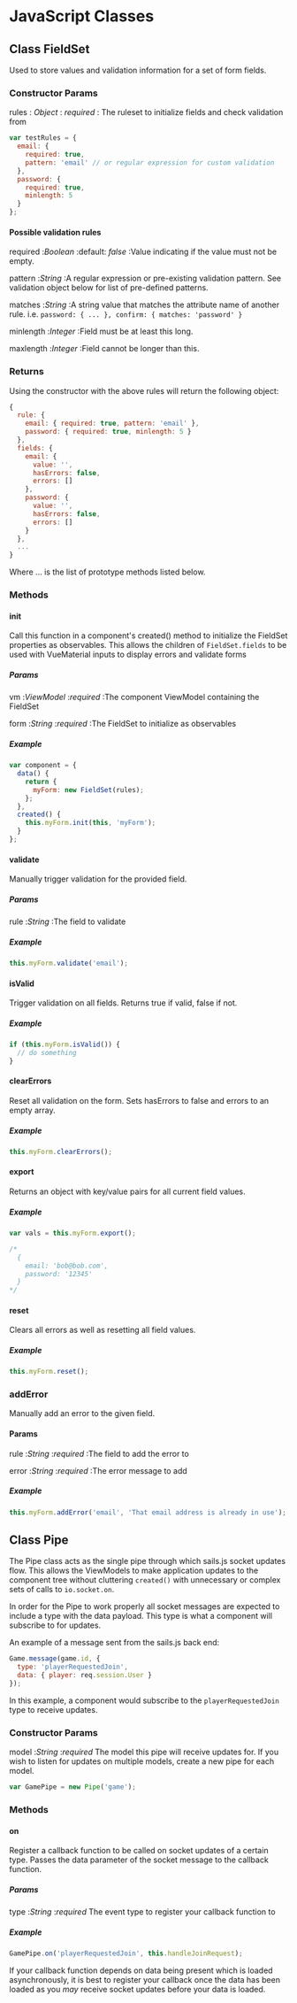 
# JavaScript Classes


## Class FieldSet

Used to store values and validation information for a
set of form fields.

### Constructor Params

rules
: _Object_
: _required_
: The ruleset to initialize fields and check validation from

```javascript
var testRules = {
  email: {
    required: true,
    pattern: 'email' // or regular expression for custom validation
  },
  password: {
    required: true,
    minlength: 5
  }
};
```

#### Possible validation rules

required
:_Boolean_
:default: _false_
:Value indicating if the value must not be empty.

pattern
:_String_
:A regular expression or pre-existing validation pattern. See validation object below for list of pre-defined patterns.

matches
:_String_
:A string value that matches the attribute name of another rule. i.e. `password: { ... }, confirm: { matches: 'password' }`

minlength
:_Integer_
:Field must be at least this long.

maxlength
:_Integer_
:Field cannot be longer than this.

### Returns

Using the constructor with the above rules will return the following object:

```javascript
{
  rule: {
    email: { required: true, pattern: 'email' },
    password: { required: true, minlength: 5 }
  },
  fields: {
    email: {
      value: '',
      hasErrors: false,
      errors: []
    },
    password: {
      value: '',
      hasErrors: false,
      errors: []
    }
  },
  ...
}
```

Where ... is the list of prototype methods listed below.

### Methods

#### init

Call this function in a component's created() method to initialize the FieldSet properties as observables. This allows the children of `FieldSet.fields` to be used with VueMaterial inputs to display errors and validate forms

##### Params

vm
:_ViewModel_
:_required_
:The component ViewModel containing the FieldSet

form
:_String_
:_required_
:The FieldSet to initialize as observables

##### Example

```javascript
var component = {
  data() {
    return {
      myForm: new FieldSet(rules);
    };
  },
  created() {
    this.myForm.init(this, 'myForm');
  }
};
```

#### validate

Manually trigger validation for the provided field.

##### Params

rule
:_String_
:The field to validate

##### Example

```javascript
this.myForm.validate('email');
```

#### isValid

Trigger validation on all fields. Returns true if valid, false if not.

##### Example

```javascript
if (this.myForm.isValid()) {
  // do something
}
```

#### clearErrors

Reset all validation on the form. Sets hasErrors to false and errors to an empty array.

##### Example

```javascript
this.myForm.clearErrors();
```

#### export

Returns an object with key/value pairs for all current field values.

##### Example

```javascript
var vals = this.myForm.export();

/*
  {
    email: 'bob@bob.com',
    password: '12345'
  }
*/
```

#### reset

Clears all errors as well as resetting all field values.

##### Example

```javascript
this.myForm.reset();
```

### addError

Manually add an error to the given field.

#### Params

rule
:_String_
:_required_
:The field to add the error to

error
:_String_
:_required_
:The error message to add

##### Example

```javascript
this.myForm.addError('email', 'That email address is already in use');
```


## Class Pipe

The Pipe class acts as the single pipe through which sails.js socket updates flow. This allows the ViewModels to make application updates to the component tree without cluttering `created()` with unnecessary or complex sets of calls to `io.socket.on`.

In order for the Pipe to work properly all socket messages are expected to include a type with the data payload. This type is what a component will subscribe to for updates.

An example of a message sent from the sails.js back end:

```javascript
Game.message(game.id, {
  type: 'playerRequestedJoin',
  data: { player: req.session.User }
});
```

In this example, a component would subscribe to the `playerRequestedJoin` type to receive updates.

### Constructor Params

model
:_String_
:_required_
The model this pipe will receive updates for. If you wish to listen for updates on multiple models, create a new pipe for each model.

```javascript
var GamePipe = new Pipe('game');
```

### Methods

#### on

Register a callback function to be called on socket updates of a certain type. Passes the data parameter of the socket message to the callback function.

##### Params

type
:_String_
:_required_
The event type to register your callback function to

##### Example

```javascript
GamePipe.on('playerRequestedJoin', this.handleJoinRequest);
```

If your callback function depends on data being present which is loaded asynchronously, it is best to register your callback once the data has been loaded as you _may_ receive socket updates before your data is loaded.
